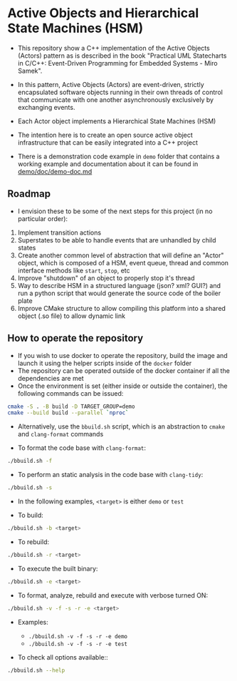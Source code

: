 # Active Objects and Hierarchical State Machines (HSM)

- This repository show a C++ implementation of the Active Objects (Actors) pattern as is described in the book "Practical UML Statecharts in C/C++: Event-Driven Programming for Embedded Systems - Miro Samek".

- In this pattern, Active Objects (Actors) are event-driven, strictly encapsulated software objects running in their own threads of control that communicate with one another asynchronously exclusively by exchanging events.

- Each Actor object implements a Hierarchical State Machines (HSM)

- The intention here is to create an open source active object infrastructure that can be easily integrated into a C++ project

- There is a demonstration code example in `demo` folder that contains a working example and documentation about it can be found in [demo/doc/demo-doc.md](demo/doc/demo-doc.md)

## Roadmap

- I envision these to be some of the next steps for this project (in no particular order):

1. Implement transition actions
1. Superstates to be able to handle events that are unhandled by child states
1. Create another common level of abstraction that will define an "Actor" object, which is composed of a HSM, event queue, thread and common interface methods like `start`, `stop`, etc
1. Improve "shutdown" of an object to properly stop it's thread
1. Way to describe HSM in a structured language (json? xml? GUI?) and run a python script that would generate the source code of the boiler plate
1. Improve CMake structure to allow compiling this platform into a shared object (.so file) to allow dynamic link

## How to operate the repository

- If you wish to use docker to operate the repository, build the image and launch it using the helper scripts inside of the `docker` folder
- The repository can be operated outside of the docker container if all the dependencies are met
- Once the environment is set (either inside or outside the container), the following commands can be issued:

```bash
cmake -S . -B build -D TARGET_GROUP=demo
cmake --build build --parallel `nproc`
```

- Alternatively, use the `bbuild.sh` script, which is an abstraction to `cmake` and `clang-format` commands

- To format the code base with `clang-format`:
```bash
./bbuild.sh -f
```

- To perform an static analysis in the code base with `clang-tidy`:
```bash
./bbuild.sh -s
```

- In the following examples, `<target>` is either `demo` or `test`

- To build:
```bash
./bbuild.sh -b <target>
```

- To rebuild:
```bash
./bbuild.sh -r <target>
```

- To execute the built binary:
```bash
./bbuild.sh -e <target>
```

- To format, analyze, rebuild and execute with verbose turned ON:
```bash
./bbuild.sh -v -f -s -r -e <target>
```

- Examples:
    - `./bbuild.sh -v -f -s -r -e demo`
    - `./bbuild.sh -v -f -s -r -e test`

- To check all options available::
```bash
./bbuild.sh --help
```